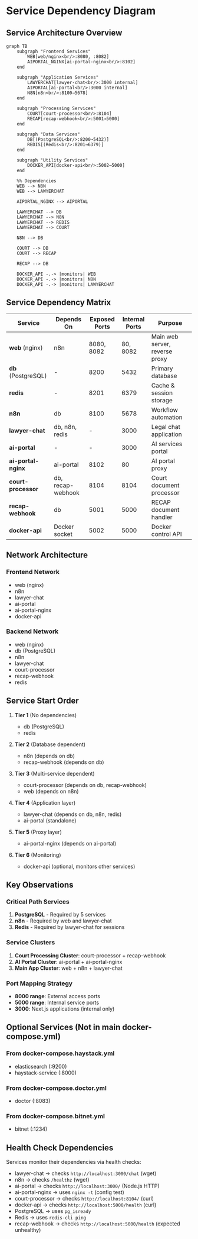 # Service Dependency Diagram

## Service Architecture Overview

```mermaid
graph TB
    subgraph "Frontend Services"
        WEB[web/nginx<br/>:8080, :8082]
        AIPORTAL_NGINX[ai-portal-nginx<br/>:8102]
    end
    
    subgraph "Application Services"
        LAWYERCHAT[lawyer-chat<br/>:3000 internal]
        AIPORTAL[ai-portal<br/>:3000 internal]
        N8N[n8n<br/>:8100→5678]
    end
    
    subgraph "Processing Services"
        COURT[court-processor<br/>:8104]
        RECAP[recap-webhook<br/>:5001→5000]
    end
    
    subgraph "Data Services"
        DB[(PostgreSQL<br/>:8200→5432)]
        REDIS[(Redis<br/>:8201→6379)]
    end
    
    subgraph "Utility Services"
        DOCKER_API[docker-api<br/>:5002→5000]
    end
    
    %% Dependencies
    WEB --> N8N
    WEB --> LAWYERCHAT
    
    AIPORTAL_NGINX --> AIPORTAL
    
    LAWYERCHAT --> DB
    LAWYERCHAT --> N8N
    LAWYERCHAT --> REDIS
    LAWYERCHAT --> COURT
    
    N8N --> DB
    
    COURT --> DB
    COURT --> RECAP
    
    RECAP --> DB
    
    DOCKER_API -.-> |monitors| WEB
    DOCKER_API -.-> |monitors| N8N
    DOCKER_API -.-> |monitors| LAWYERCHAT
```

## Service Dependency Matrix

| Service | Depends On | Exposed Ports | Internal Ports | Purpose |
|---------|-----------|---------------|----------------|---------|
| **web** (nginx) | n8n | 8080, 8082 | 80, 8082 | Main web server, reverse proxy |
| **db** (PostgreSQL) | - | 8200 | 5432 | Primary database |
| **redis** | - | 8201 | 6379 | Cache & session storage |
| **n8n** | db | 8100 | 5678 | Workflow automation |
| **lawyer-chat** | db, n8n, redis | - | 3000 | Legal chat application |
| **ai-portal** | - | - | 3000 | AI services portal |
| **ai-portal-nginx** | ai-portal | 8102 | 80 | AI portal proxy |
| **court-processor** | db, recap-webhook | 8104 | 8104 | Court document processor |
| **recap-webhook** | db | 5001 | 5000 | RECAP document handler |
| **docker-api** | Docker socket | 5002 | 5000 | Docker control API |

## Network Architecture

### Frontend Network
- web (nginx)
- n8n
- lawyer-chat
- ai-portal
- ai-portal-nginx
- docker-api

### Backend Network
- web (nginx)
- db (PostgreSQL)
- n8n
- lawyer-chat
- court-processor
- recap-webhook
- redis

## Service Start Order

1. **Tier 1** (No dependencies)
   - db (PostgreSQL)
   - redis

2. **Tier 2** (Database dependent)
   - n8n (depends on db)
   - recap-webhook (depends on db)

3. **Tier 3** (Multi-service dependent)
   - court-processor (depends on db, recap-webhook)
   - web (depends on n8n)

4. **Tier 4** (Application layer)
   - lawyer-chat (depends on db, n8n, redis)
   - ai-portal (standalone)

5. **Tier 5** (Proxy layer)
   - ai-portal-nginx (depends on ai-portal)

6. **Tier 6** (Monitoring)
   - docker-api (optional, monitors other services)

## Key Observations

### Critical Path Services
1. **PostgreSQL** - Required by 5 services
2. **n8n** - Required by web and lawyer-chat
3. **Redis** - Required by lawyer-chat for sessions

### Service Clusters
1. **Court Processing Cluster**: court-processor + recap-webhook
2. **AI Portal Cluster**: ai-portal + ai-portal-nginx
3. **Main App Cluster**: web + n8n + lawyer-chat

### Port Mapping Strategy
- **8000 range**: External access ports
- **5000 range**: Internal service ports
- **3000**: Next.js applications (internal only)

## Optional Services (Not in main docker-compose.yml)

### From docker-compose.haystack.yml
- elasticsearch (:9200)
- haystack-service (:8000)

### From docker-compose.doctor.yml
- doctor (:8083)

### From docker-compose.bitnet.yml
- bitnet (:1234)

## Health Check Dependencies

Services monitor their dependencies via health checks:
- lawyer-chat → checks `http://localhost:3000/chat` (wget)
- n8n → checks `/healthz` (wget)  
- ai-portal → checks `http://localhost:3000/` (Node.js HTTP)
- ai-portal-nginx → uses `nginx -t` (config test)
- court-processor → checks `http://localhost:8104/` (curl)
- docker-api → checks `http://localhost:5000/health` (curl)
- PostgreSQL → uses `pg_isready`
- Redis → uses `redis-cli ping`
- recap-webhook → checks `http://localhost:5000/health` (expected unhealthy)